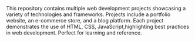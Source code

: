 This repository contains multiple web development projects showcasing a variety of technologies and frameworks. Projects include a portfolio website, an e-commerce store, and a blog platform. Each project demonstrates the use of HTML, CSS, JavaScript,highlighting best practices in web development. Perfect for learning and reference.

